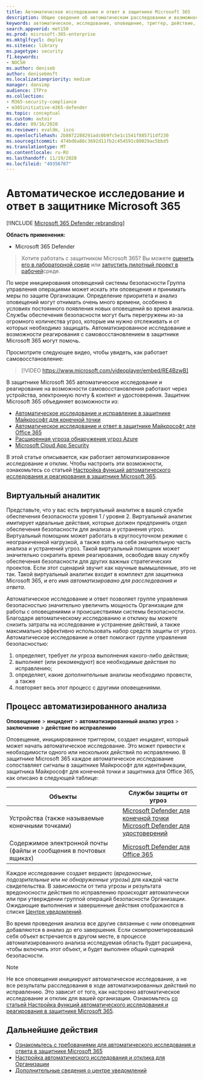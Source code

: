 ```yaml
---
title: Автоматическое исследование и ответ в защитнике Microsoft 365
description: Общие сведения об автоматическом расследовании и возможностях реагирования, также называемом самовосстановлением в защитнике Microsoft 365
keywords: автоматическое, исследование, оповещение, триггер, действие, исправление, самовосстановление
search.appverid: met150
ms.prod: microsoft-365-enterprise
ms.mktglfcycl: deploy
ms.sitesec: library
ms.pagetype: security
f1.keywords:
- NOCSH
ms.author: deniseb
author: denisebmsft
ms.localizationpriority: medium
manager: dansimp
audience: ITPro
ms.collection:
- M365-security-compliance
- m365initiative-m365-defender
ms.topic: conceptual
ms.custom: autoir
ms.date: 09/16/2020
ms.reviewer: evaldm, isco
ms.openlocfilehash: 2b8872288291adc0b9fc5e1c1541f885711df230
ms.sourcegitcommit: 474bd6a86c3692d11fb2c454591c89029ac5bbd5
ms.translationtype: MT
ms.contentlocale: ru-RU
ms.lasthandoff: 11/19/2020
ms.locfileid: "49356707"
---
```

# <a name="automated-investigation-and-response-in-microsoft-365-defender"></a>Автоматическое исследование и ответ в защитнике Microsoft 365

[!INCLUDE [Microsoft 365 Defender rebranding](../includes/microsoft-defender.md)]


**Область применения:**
- Microsoft 365 Defender

> Хотите работать с защитником Microsoft 365? Вы можете [оценить его в лабораторной среде](https://aka.ms/mtp-trial-lab) или [запустить пилотный проект в рабочей](https://aka.ms/m365d-pilotplaybook)среде.
>

По мере инициирования оповещений системы безопасности Группа управления операциями может искать эти оповещения и принимать меры по защите Организации. Определение приоритета и анализ оповещений могут отнимать очень много времени, особенно в условиях постоянного появления новых оповещений во время анализа. Службы обеспечения безопасности могут быть перегружены из-за огромного количества угроз, которые им нужно отслеживать и от которых необходимо защищать. Автоматизированное исследование и возможности реагирования с самовосстановлением в защитнике Microsoft 365 могут помочь.

Просмотрите следующее видео, чтобы увидеть, как работает самовосстановление:

> [!VIDEO https://www.microsoft.com/videoplayer/embed/RE4BzwB]

В защитнике Microsoft 365 автоматическое исследование и реагирование на возможности самовосстановления работают через устройства, электронную почту & контент и удостоверения. Защитник Microsoft 365 объединяет возможности из: 
- [Автоматическое исследование и исправление в защитнике Майкрософт для конечной точки](https://docs.microsoft.com/windows/security/threat-protection/microsoft-defender-atp/automated-investigations)
- [Автоматическое исследование и ответ в защитнике Майкрософт для Office 365](https://docs.microsoft.com/microsoft-365/security/office-365-security/office-365-air)
- [Расширенная угроза обнаружения угроз Azure](https://docs.microsoft.com/azure/security/fundamentals/threat-detection)
- [Microsoft Cloud App Security](https://docs.microsoft.com/cloud-app-security/what-is-cloud-app-security)
 
В этой статье описывается, как работает автоматизированное исследование и отклик. Чтобы настроить эти возможности, ознакомьтесь со статьей [Настройка функций автоматического исследования и реагирования в защитнике Microsoft 365](mtp-configure-auto-investigation-response.md).

## <a name="your-virtual-analyst"></a>Виртуальный аналитик

Представьте, что у вас есть виртуальный аналитик в вашей службе обеспечения безопасности уровня 1 / уровня 2. Виртуальный аналитик имитирует идеальные действия, которые должен предпринять отдел обеспечения безопасности для анализа и устранения угроз. Виртуальный помощник может работать в круглосуточном режиме с неограниченной нагрузкой, а также взять на себя значительную часть анализа и устранений угроз. Такой виртуальный помощник может значительно сократить время реагирования, освободив вашу службу обеспечения безопасности для других важных стратегических проектов. Если этот сценарий звучит как научные вымышленные, это не так. Такой виртуальный аналитик входит в комплект для защитника Microsoft 365, и его имя *автоматизировано для расследования и ответа*.

Автоматическое исследование и ответ позволяет группе управления безопасностью значительно увеличить мощность Организации для работы с оповещениями и происшествиями системы безопасности. Благодаря автоматическому исследованию и отклику вы можете снизить затраты на исследование и устранение действий, а также максимально эффективно использовать набор средств защиты от угроз. Автоматическое исследование и ответ помогают группе управления безопасностью:

1. определяет, требует ли угроза выполнения какого-либо действия;
2. выполняет (или рекомендуют) все необходимые действия по исправлению;
3. определяет, какие дополнительные анализы необходимо провести, а также
4. повторяет весь этот процесс с другими оповещениями.

## <a name="the-automated-investigation-process"></a>Процесс автоматизированного анализа

**Оповещение** > **инцидент** > **автоматизированный анализ угроз** > **заключение** > **действие по исправлению**

Оповещение, инициированное триггером, создает инцидент, который может начать автоматическое исследование. Это может привести к необходимости одного или нескольких действий по исправлению. В защитнике Microsoft 365 каждое автоматическое исследование сопоставляет сигналы в защитнике Майкрософт для идентификации, защитника Майкрософт для конечной точки и защитника для Office 365, как описано в следующей таблице: 

|Объекты |Службы защиты от угроз  |
|---------|---------|
|Устройства (также называемые конечными точками)     |[Microsoft Defender для конечной точки](https://docs.microsoft.com/windows/security/threat-protection/microsoft-defender-atp/automated-investigations)<br/>[Microsoft Defender для удостоверений](https://docs.microsoft.com/azure-advanced-threat-protection/what-is-atp) |      
|Содержимое электронной почты (файлы и сообщения в почтовых ящиках)     |[Microsoft Defender для Office 365](https://docs.microsoft.com/microsoft-365/security/office-365-security/office-365-atp)         |

Каждое исследование создает вердиктс (*вредоносные*, *подозрительные* или *не обнаруженные угрозы*) для каждой части свидетельства. В зависимости от типа угрозы и результата вредоносности действия по исправлению происходят автоматически или при утверждении группой операций безопасности Организации. Ожидающие выполнения и завершенные действия отображаются в списке [Центре уведомлений](mtp-action-center.md).

Во время проведения анализа все другие связанные с ним оповещения добавляются в анализ до его завершения. Если скомпрометировавший себя объект встречается в другом месте, в процессе автоматизированного анализа исследуемая область будет расширена, чтобы включить этот объект, и будет выполнен общий сценарий безопасности. 

> [!NOTE]
> Не все оповещения инициируют автоматическое исследование, а не все результаты расследования в ходе автоматизированных действий по исправлению. Это зависит от того, как настроено автоматическое исследование и отклик для вашей организации. Ознакомьтесь [со статьей Настройка функций автоматического исследования и реагирования в защитнике Microsoft 365](mtp-configure-auto-investigation-response.md).


## <a name="next-steps"></a>Дальнейшие действия

- [Ознакомьтесь с требованиями для автоматического исследования и ответа в защитнике Microsoft 365](mtp-configure-auto-investigation-response.md#prerequisites-for-automated-investigation-and-response-in-microsoft-365-defender)
- [Настройка автоматического исследования и отклика для Организации](mtp-configure-auto-investigation-response.md)
- [Дополнительные сведения о центре уведомлений](mtp-action-center.md)
